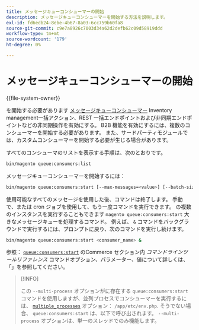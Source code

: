 ```yaml
---
title: メッセージキューコンシューマーの開始
description: メッセージキューコンシューマーを開始する方法を説明します。
exl-id: fd6edb24-8ebe-4b67-8a03-6cc759b60fa8
source-git-commit: c9e7a8926c7003d34a62d2defb62c09d58919ddd
workflow-type: tm+mt
source-wordcount: '179'
ht-degree: 0%

---
```


# メッセージキューコンシューマーの開始

{{file-system-owner}}

を開始する必要があります [メッセージキューコンシューマー](../queues/consumers.md) Inventory management一括アクション、REST 一括エンドポイントおよび非同期エンドポイントなどの非同期操作を有効にする。 B2B 機能を有効にするには、複数のコンシューマーを開始する必要があります。 また、サードパーティモジュールでは、カスタムコンシューマーを開始する必要が生じる場合があります。

すべてのコンシューマのリストを表示する手順は、次のとおりです。

```bash
bin/magento queue:consumers:list
```

メッセージキューコンシューマーを開始するには：

```bash
bin/magento queue:consumers:start [--max-messages=<value>] [--batch-size=<value>] [--single-thread] [--area-code=<value>] [--multi-process=<value>] <consumer_name>
```

使用可能なすべてのメッセージを使用した後、コマンドは終了します。 手動で、または cron ジョブを使用して、もう一度コマンドを実行できます。 の複数のインスタンスを実行することもできます `magento queue:consumers:start` 大きなメッセージキューを処理するコマンド。 例えば、 `&` コマンドをバックグラウンドで実行するには、プロンプトに戻り、次のコマンドを実行し続けます。

```bash
bin/magento queue:consumers:start <consumer_name> &
```

参照： [`queue:consumers:start`](https://devdocs.magento.com/guides/v2.4/reference/cli/magento-commerce.html#queueconsumersstart) のCommerce セクション内 _コマンドラインツールリファレンス_ コマンドオプション、パラメーター、値について詳しくは、「」を参照してください。

>[!INFO]
>
>この `--multi-process` オプションがに存在する `queue:consumers:start` コマンドを使用しますが、並列プロセスでコンシューマーを実行するには、 [`multiple_processes`](../queues/manage-message-queues.md#configuration) オプション： `/app/etc/env.php`. そうでない場合、 `queue:consumers:start` は、以下で呼び出されます。 `--multi-process` オプションは、単一のスレッドでのみ機能します。
